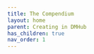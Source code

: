 ```yaml
---
title: The Compendium
layout: home
parent: Creating in DMHub
has_children: true
nav_order: 1
---
```

